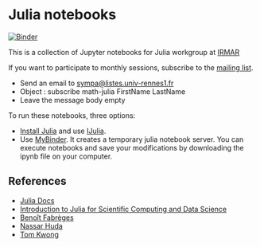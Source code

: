 # Julia notebooks

[![Binder](https://mybinder.org/badge.svg)](https://mybinder.org/v2/gh/pnavaro/math-julia/master)

This is a collection of Jupyter notebooks for Julia workgroup at [IRMAR](https://irmar.univ-rennes1.fr)

If you want to participate to monthly sessions, subscribe to the [mailing list](https://listes.univ-rennes1.fr/wws/info/math-julia).

- Send an email to sympa@listes.univ-rennes1.fr 
- Object : subscribe math-julia FirstName LastName 
- Leave the message body empty

To run these notebooks, three options:
- [Install Julia](https://julialang.org/downloads/) and use [IJulia](https://github.com/JuliaLang/IJulia.jl).
- Use [MyBinder](https://mybinder.org/v2/gh/pnavaro/math-julia/master?filepath=notebooks). It creates a temporary julia notebook server. You can execute notebooks and save your modifications by downloading the ipynb file on your computer.


## References

- [Julia Docs](https://docs.julialang.org/en/v1/manual)
- [Introduction to Julia for Scientific Computing and Data Science](https://github.com/daveh19/pydataberlin2017)
- [Benoît Fabrèges](https://plmlab.math.cnrs.fr/fabreges/julia-2019/)
- [Nassar Huda](https://github.com/nassarhuda/JuliaTutorials)
- [Tom Kwong](https://github.com/PacktPublishing/Hands-on-Design-Patterns-and-Best-Practices-with-Julia/)
